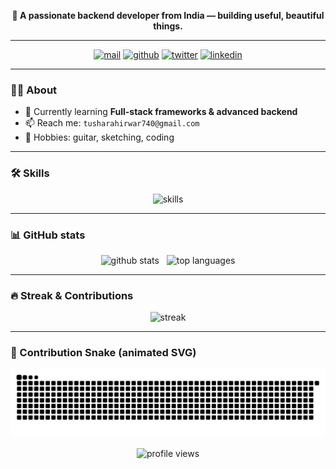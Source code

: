 <!-- ===== Hero / Header ===== -->
<p align="center">
 
</p>

<p align="center">
  <strong>🚀 A passionate backend developer from India — building useful, beautiful things.</strong>
</p>

---

<!-- ===== Contact & Socials ===== -->
<p align="center">
  <a href="mailto:tusharahirwar740@gmail.com"><img src="https://img.shields.io/badge/Gmail-D14836?style=for-the-badge&logo=gmail&logoColor=white" alt="mail"/></a>
  <a href="https://github.com/tushar-ahr"><img src="https://img.shields.io/badge/GitHub-100000?style=for-the-badge&logo=github&logoColor=white" alt="github"/></a>
  <a href="https://twitter.com/"><img src="https://img.shields.io/badge/Twitter-1DA1F2?style=for-the-badge&logo=twitter&logoColor=white" alt="twitter"/></a>
  <a href="https://linkedin.com"><img src="https://img.shields.io/badge/LinkedIn-0077B5?style=for-the-badge&logo=linkedin&logoColor=white" alt="linkedin"/></a>
</p>

---

### 👨‍💻 About
- 🌱 Currently learning **Full-stack frameworks & advanced backend**  
- 📫 Reach me: `tusharahirwar740@gmail.com`  
- 🎸 Hobbies: guitar, sketching, coding

---

### 🛠️ Skills
<p align="center">
  <img src="https://skillicons.dev/icons?i=html,css,js,python,java,nodejs,bootstrap,git,github" alt="skills" />
</p>

---

### 📊 GitHub stats
<p align="center">
  <img src="https://github-readme-stats.vercel.app/api?username=tushar-ahr&show_icons=true&theme=tokyonight" alt="github stats" />
  &nbsp;
  <img src="https://github-readme-stats.vercel.app/api/top-langs/?username=tushar-ahr&layout=compact&theme=tokyonight" alt="top languages" />
</p>

---

### 🔥 Streak & Contributions
<!-- Use a reliable streak endpoint (Vercel demo of the original streak-stats) -->
<p align="center">
  <img src="https://git-hub-streak-stats.vercel.app?user=tushar-ahr&theme=radical&hide_border=true" alt="streak" />
</p>

---

### 🐍 Contribution Snake (animated SVG)
<!-- Use raw URL or blob with ?raw=true so GitHub serves the SVG image itself (not the HTML page) -->
<p align="center">
  <picture>
    <!-- dark-mode image -->
    <source media="(prefers-color-scheme: dark)" srcset="https://raw.githubusercontent.com/tushar-ahr/tushar-ahr/main/output/github-contribution-grid-snake-dark.svg?raw=true" />
    <!-- light-mode / fallback image -->
    <img alt="github-snake" src="https://raw.githubusercontent.com/tushar-ahr/tushar-ahr/main/output/github-contribution-grid-snake.svg?raw=true" style="max-width:100%;"/>
  </picture>
</p>




<p align="center">
  <img src="https://komarev.com/ghpvc/?username=tushar-ahr&label=Profile+views&color=FF6EC7&style=flat-square" alt="profile views"/>
</p>
